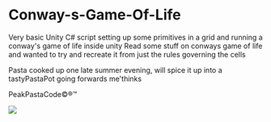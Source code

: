 # Conway-s-Game-Of-Life
 
Very basic Unity C# script setting up some primitives in a grid and running a conway's game of life inside unity
Read some stuff on conways game of life and wanted to try and recreate it from just the rules governing the cells

Pasta cooked up one late summer evening, will spice it up into a tastyPastaPot going forwards me'thinks 

PeakPastaCode©®™

![](UnityGameOfLife.gif)

